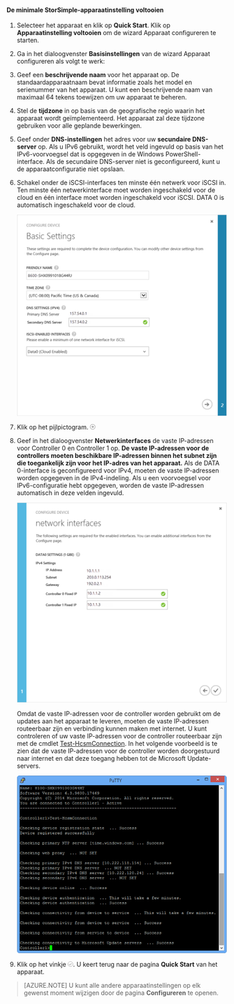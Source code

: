 <!--author=alkohli last changed: 9/17/15-->

#### De minimale StorSimple-apparaatinstelling voltooien

1. Selecteer het apparaat en klik op **Quick Start**. Klik op **Apparaatinstelling voltooien** om de wizard Apparaat configureren te starten.

2. Ga in het dialoogvenster **Basisinstellingen** van de wizard Apparaat configureren als volgt te werk:
  1. Geef een **beschrijvende naam** voor het apparaat op. De standaardapparaatnaam bevat informatie zoals het model en serienummer van het apparaat. U kunt een beschrijvende naam van maximaal 64 tekens toewijzen om uw apparaat te beheren.
  2. Stel de **tijdzone** in op basis van de geografische regio waarin het apparaat wordt geïmplementeerd. Het apparaat zal deze tijdzone gebruiken voor alle geplande bewerkingen.
  3. Geef onder **DNS-instellingen** het adres voor uw **secundaire DNS-server** op. Als u IPv6 gebruikt, wordt het veld ingevuld op basis van het IPv6-voorvoegsel dat is opgegeven in de Windows PowerShell-interface. 
  Als de secundaire DNS-server niet is geconfigureerd, kunt u de apparaatconfiguratie niet opslaan.
  4. Schakel onder de iSCSI-interfaces ten minste één netwerk voor iSCSI in. Ten minste één netwerkinterface moet worden ingeschakeld voor de cloud en één interface moet worden ingeschakeld voor iSCSI. DATA 0 is automatisch ingeschakeld voor de cloud.
 
      ![Basisinstellingen voor de minimale StorSimple-apparaatinstelling](./media/storsimple-complete-minimum-device-setup-u1/HCS_MinDeviceSetupBasicSettings1-include.png)

3. Klik op het pijlpictogram. ![StorSimple-pijlpictogram](./media/storsimple-complete-minimum-device-setup/HCS_ArrowIcon-include.png)

4. Geef in het dialoogvenster **Netwerkinterfaces** de vaste IP-adressen voor Controller 0 en Controller 1 op. **De vaste IP-adressen voor de controllers moeten beschikbare IP-adressen binnen het subnet zijn die toegankelijk zijn voor het IP-adres van het apparaat.** Als de DATA 0-interface is geconfigureerd voor IPv4, moeten de vaste IP-adressen worden opgegeven in de IPv4-indeling. Als u een voorvoegsel voor IPv6-configuratie hebt opgegeven, worden de vaste IP-adressen automatisch in deze velden ingevuld.


    ![Netwerkinterfaces voor de minimale StorSimple-apparaatinstelling](./media/storsimple-complete-minimum-device-setup-u1/HCS_MinDeviceSetupNetworkInterfaces2-include.png)

    Omdat de vaste IP-adressen voor de controller worden gebruikt om de updates aan het apparaat te leveren, moeten de vaste IP-adressen routeerbaar zijn en verbinding kunnen maken met internet. U kunt controleren of uw vaste IP-adressen voor de controller routeerbaar zijn met de cmdlet [Test-HcsmConnection][Test]. In het volgende voorbeeld is te zien dat de vaste IP-adressen voor de controller worden doorgestuurd naar internet en dat deze toegang hebben tot de Microsoft Update-servers. 

     ![Test-HcsmConnection met routeerbare IP-adressen](./media/storsimple-complete-minimum-device-setup-u1/Test-HcsmConnectionOutputRegisteredDevice.png)

5. Klik op het vinkje ![Vinkje voor StorSimple](./media/storsimple-complete-minimum-device-setup/HCS_CheckIcon-include.png).
  U keert terug naar de pagina **Quick Start** van het apparaat.

 > [AZURE.NOTE] U kunt alle andere apparaatinstellingen op elk gewenst moment wijzigen door de pagina **Configureren** te openen.

<!--Link reference-->
[Test]: https://technet.microsoft.com/library/dn715782(v=wps.630).aspx


<!--HONumber=Jun16_HO2-->


